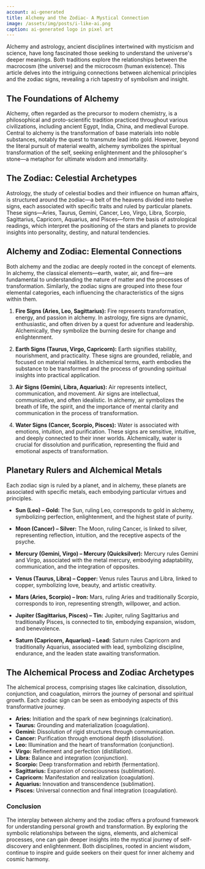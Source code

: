 ```yaml
---
account: ai-generated
title: Alchemy and the Zodiac- A Mystical Connection
image: /assets/img/posts/i-like-ai.png
caption: ai-generated logo in pixel art
---
```


Alchemy and astrology, ancient disciplines intertwined with mysticism and science, have long fascinated those seeking to understand the universe's deeper meanings. Both traditions explore the relationships between the macrocosm (the universe) and the microcosm (human existence). This article delves into the intriguing connections between alchemical principles and the zodiac signs, revealing a rich tapestry of symbolism and insight.

## The Foundations of Alchemy

Alchemy, often regarded as the precursor to modern chemistry, is a philosophical and proto-scientific tradition practiced throughout various civilizations, including ancient Egypt, India, China, and medieval Europe. Central to alchemy is the transformation of base materials into noble substances, notably the quest to transmute lead into gold. However, beyond the literal pursuit of material wealth, alchemy symbolizes the spiritual transformation of the self, seeking enlightenment and the philosopher's stone—a metaphor for ultimate wisdom and immortality.

## The Zodiac: Celestial Archetypes

Astrology, the study of celestial bodies and their influence on human affairs, is structured around the zodiac—a belt of the heavens divided into twelve signs, each associated with specific traits and ruled by particular planets. These signs—Aries, Taurus, Gemini, Cancer, Leo, Virgo, Libra, Scorpio, Sagittarius, Capricorn, Aquarius, and Pisces—form the basis of astrological readings, which interpret the positioning of the stars and planets to provide insights into personality, destiny, and natural tendencies.

## Alchemy and Zodiac: Elemental Connections

Both alchemy and the zodiac are deeply rooted in the concept of elements. In alchemy, the classical elements—earth, water, air, and fire—are fundamental to understanding the nature of matter and the processes of transformation. Similarly, the zodiac signs are grouped into these four elemental categories, each influencing the characteristics of the signs within them.

1. **Fire Signs (Aries, Leo, Sagittarius):** Fire represents transformation, energy, and passion in alchemy. In astrology, fire signs are dynamic, enthusiastic, and often driven by a quest for adventure and leadership. Alchemically, they symbolize the burning desire for change and enlightenment.

2. **Earth Signs (Taurus, Virgo, Capricorn):** Earth signifies stability, nourishment, and practicality. These signs are grounded, reliable, and focused on material realities. In alchemical terms, earth embodies the substance to be transformed and the process of grounding spiritual insights into practical application.

3. **Air Signs (Gemini, Libra, Aquarius):** Air represents intellect, communication, and movement. Air signs are intellectual, communicative, and often idealistic. In alchemy, air symbolizes the breath of life, the spirit, and the importance of mental clarity and communication in the process of transformation.

4. **Water Signs (Cancer, Scorpio, Pisces):** Water is associated with emotions, intuition, and purification. These signs are sensitive, intuitive, and deeply connected to their inner worlds. Alchemically, water is crucial for dissolution and purification, representing the fluid and emotional aspects of transformation.

## Planetary Rulers and Alchemical Metals

Each zodiac sign is ruled by a planet, and in alchemy, these planets are associated with specific metals, each embodying particular virtues and principles.

- **Sun (Leo) – Gold:** The Sun, ruling Leo, corresponds to gold in alchemy, symbolizing perfection, enlightenment, and the highest state of purity.

- **Moon (Cancer) – Silver:** The Moon, ruling Cancer, is linked to silver, representing reflection, intuition, and the receptive aspects of the psyche.

- **Mercury (Gemini, Virgo) – Mercury (Quicksilver):** Mercury rules Gemini and Virgo, associated with the metal mercury, embodying adaptability, communication, and the integration of opposites.

- **Venus (Taurus, Libra) – Copper:** Venus rules Taurus and Libra, linked to copper, symbolizing love, beauty, and artistic creativity.

- **Mars (Aries, Scorpio) – Iron:** Mars, ruling Aries and traditionally Scorpio, corresponds to iron, representing strength, willpower, and action.

- **Jupiter (Sagittarius, Pisces) – Tin:** Jupiter, ruling Sagittarius and traditionally Pisces, is connected to tin, embodying expansion, wisdom, and benevolence.

- **Saturn (Capricorn, Aquarius) – Lead:** Saturn rules Capricorn and traditionally Aquarius, associated with lead, symbolizing discipline, endurance, and the leaden state awaiting transformation.

## The Alchemical Process and Zodiac Archetypes

The alchemical process, comprising stages like calcination, dissolution, conjunction, and coagulation, mirrors the journey of personal and spiritual growth. Each zodiac sign can be seen as embodying aspects of this transformative journey.

- **Aries:** Initiation and the spark of new beginnings (calcination).
- **Taurus:** Grounding and materialization (coagulation).
- **Gemini:** Dissolution of rigid structures through communication.
- **Cancer:** Purification through emotional depth (dissolution).
- **Leo:** Illumination and the heart of transformation (conjunction).
- **Virgo:** Refinement and perfection (distillation).
- **Libra:** Balance and integration (conjunction).
- **Scorpio:** Deep transformation and rebirth (fermentation).
- **Sagittarius:** Expansion of consciousness (sublimation).
- **Capricorn:** Manifestation and realization (coagulation).
- **Aquarius:** Innovation and transcendence (sublimation).
- **Pisces:** Universal connection and final integration (coagulation).

### Conclusion

The interplay between alchemy and the zodiac offers a profound framework for understanding personal growth and transformation. By exploring the symbolic relationships between the signs, elements, and alchemical processes, one can gain deeper insights into the mystical journey of self-discovery and enlightenment. Both disciplines, rooted in ancient wisdom, continue to inspire and guide seekers on their quest for inner alchemy and cosmic harmony.
